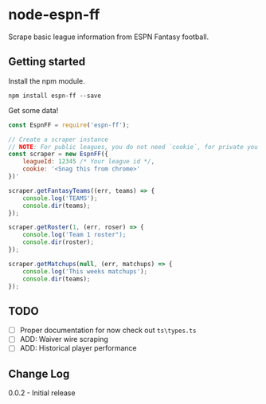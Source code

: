 # node-espn-ff

Scrape basic league information from ESPN Fantasy football.

## Getting started

Install the npm module.
```
npm install espn-ff --save
```

Get some data!
```javascript
const EspnFF = require('espn-ff');

// Create a scraper instance
// NOTE: For public leagues, you do not need `cookie`, for private you will
const scraper = new EspnFF({
    leagueId: 12345 /* Your league id */,
    cookie: '<Snag this from chrome>'
})'

scraper.getFantasyTeams((err, teams) => {
    console.log('TEAMS');
    console.dir(teams);
});

scraper.getRoster(1, (err, roser) => {
    console.log('Team 1 roster");
    console.dir(roster);
});

scraper.getMatchups(null, (err, matchups) => {
    console.log('This weeks matchups');
    console.dir(teams);
});
```

## TODO

- [ ] Proper documentation for now check out `ts\types.ts`
- [ ] ADD: Waiver wire scraping
- [ ] ADD: Historical player performance

## Change Log
0.0.2 - Initial release